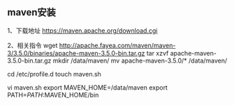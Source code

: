 ## maven安装
1、下载地址
https://maven.apache.org/download.cgi<br>

2、相关指令
wget http://apache.fayea.com/maven/maven-3/3.5.0/binaries/apache-maven-3.5.0-bin.tar.gz
tar xzvf apache-maven-3.5.0-bin.tar.gz
mkdir /data/maven/
mv apache-maven-3.5.0/* /data/maven/

cd /etc/profile.d
touch maven.sh

vi maven.sh
export MAVEN_HOME=/data/maven
export PATH=$PATH:$MAVEN_HOME/bin
 




